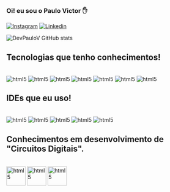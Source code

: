 ###  Oi! eu sou o Paulo Victor ✋

[![Instagram](https://img.shields.io/badge/Instagram-E4405F?style=for-the-badge&logo=instagram&logoColor=white)](https://www.instagram.com/paulo_canalli/)
[![Linkedin](https://img.shields.io/badge/LinkedIn-0077B5?style=for-the-badge&logo=linkedin&logoColor=white)](https://www.linkedin.com/in/paulo-victor-o-canalle-434492236)


![DevPauloV GitHub stats](https://github-readme-stats.vercel.app/api?username=DevPauloV&show_icons=true&theme=radical)

## Tecnologias que tenho conhecimentos!

<div style="display: inline_block"><br/>
     <img align="center" alt="html5" src="https://img.shields.io/badge/MySQL-005C84?style=for-the-badge&logo=mysql&logoColor=white" />
      <img align="center" alt="html5" src="https://img.shields.io/badge/C%2B%2B-00599C?style=for-the-badge&logo=c%2B%2B&logoColor=white" />
       <img align="center" alt="html5" src="https://img.shields.io/badge/Java-ED8B00?style=for-the-badge&logo=openjdk&logoColor=white" />
        <img align="center" alt="html5" src="https://img.shields.io/badge/Python-14354C?style=for-the-badge&logo=python&logoColor=white" />
      <img align="center" alt="html5" src="https://img.shields.io/badge/HTML5-E34F26?style=for-the-badge&logo=html5&logoColor=white" />
 <img align="center" alt="html5" src="https://img.shields.io/badge/CSS3-1572B6?style=for-the-badge&logo=css3&logoColor=white" />
     <img align="center" alt="html5" src="https://img.shields.io/badge/JavaScript-F7DF1E?style=for-the-badge&logo=javascript&logoColor=black" />
</div>

## IDEs que eu uso!

<div style="display: inline_block"><br/>
   <img align="center" alt="html5" src="https://img.shields.io/badge/Delphi_RAD_Studio-B22222?style=for-the-badge&logo=delphi&logoColor=white" />
    <img align="center" alt="html5" src="https://img.shields.io/badge/Eclipse-2C2255?style=for-the-badge&logo=eclipse&logoColor=white" />
     <img align="center" alt="html5" src="https://img.shields.io/badge/Visual_Studio-5C2D91?style=for-the-badge&logo=visual%20studio&logoColor=white" />
      <img align="center" alt="html5" src="https://img.shields.io/badge/Visual_Studio_Code-0078D4?style=for-the-badge&logo=visual%20studio%20code&logoColor=white" />
         <img align="center" alt="html5" src="https://img.shields.io/badge/Atom-66595C?style=for-the-badge&logo=Atom&logoColor=white" />
</div>


## Conhecimentos em desenvolvimento de "Circuitos Digitais".

<div style="display: inline_block"><br/>

  <img align="center" alt="html5" src="https://static.freedownloadmanager.org/icon/48/6060/6060028.png" style="width: 50px" />
  <img align="center" alt="html5" src="https://img.shields.io/badge/Arduino_IDE-00979D?style=for-the-badge&logo=arduino&logoColor=white" style="width: 50px"/>
  <img align="center" alt="html5" src="http://3.bp.blogspot.com/-xy3pihBkqP4/UjRiy1QNlWI/AAAAAAAAATY/m_ZSUvuV_eg/s1600/isis.png" style="width: 50px" />
    
</div>
